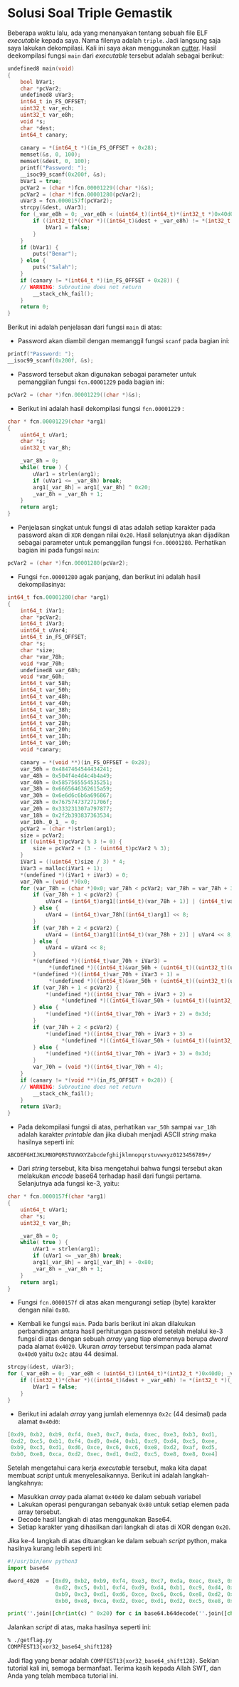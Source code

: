 # Solusi Soal Triple Gemastik


Beberapa waktu lalu, ada yang menanyakan tentang sebuah file ELF _executable_ kepada saya. Nama filenya adalah `triple`. Jadi langsung saja saya lakukan dekompilasi. Kali ini saya akan menggunakan [cutter](https://cutter.re/). Hasil deekompilasi fungsi `main` dari _executable_ tersebut adalah sebagai berikut:

```c
undefined8 main(void)
{
    bool bVar1;
    char *pcVar2;
    undefined8 uVar3;
    int64_t in_FS_OFFSET;
    uint32_t var_ech;
    uint32_t var_e8h;
    void *s;
    char *dest;
    int64_t canary;
    
    canary = *(int64_t *)(in_FS_OFFSET + 0x28);
    memset(&s, 0, 100);
    memset(&dest, 0, 100);
    printf("Password: ");
    __isoc99_scanf(0x200f, &s);
    bVar1 = true;
    pcVar2 = (char *)fcn.00001229((char *)&s);
    pcVar2 = (char *)fcn.00001280(pcVar2);
    uVar3 = fcn.0000157f(pcVar2);
    strcpy(&dest, uVar3);
    for (_var_e8h = 0; _var_e8h < (uint64_t)(int64_t)*(int32_t *)0x40d0; _var_e8h = _var_e8h + 1) {
        if ((int32_t)*(char *)((int64_t)&dest + _var_e8h) != *(int32_t *)(_var_e8h * 4 + 0x4020)) {
            bVar1 = false;
        }
    }
    if (bVar1) {
        puts("Benar");
    } else {
        puts("Salah");
    }
    if (canary != *(int64_t *)(in_FS_OFFSET + 0x28)) {
    // WARNING: Subroutine does not return
        __stack_chk_fail();
    }
    return 0;
}
```

Berikut ini adalah penjelasan dari fungsi `main` di atas:

* Password akan diambil dengan memanggil fungsi `scanf` pada bagian ini:

```c
printf("Password: ");
__isoc99_scanf(0x200f, &s);
```

* Password tersebut akan digunakan sebagai parameter untuk pemanggilan fungsi `fcn.00001229` pada bagian ini:

```c
pcVar2 = (char *)fcn.00001229((char *)&s);
```

* Berikut ini adalah hasil dekompilasi fungsi `fcn.00001229` :

```c
char * fcn.00001229(char *arg1)
{
    uint64_t uVar1;
    char *s;
    uint32_t var_8h;

    _var_8h = 0;
    while( true ) {
        uVar1 = strlen(arg1);
        if (uVar1 <= _var_8h) break;
        arg1[_var_8h] = arg1[_var_8h] ^ 0x20;
        _var_8h = _var_8h + 1;
    }
    return arg1;
}
```

* Penjelasan singkat untuk fungsi di atas adalah setiap karakter pada password akan di `XOR` dengan nilai `0x20`. Hasil selanjutnya akan dijadikan sebagai parameter untuk pemanggilan fungsi `fcn.00001280`. Perhatikan bagian ini pada fungsi `main`:

```c
pcVar2 = (char *)fcn.00001280(pcVar2);
```

* Fungsi `fcn.00001280` agak panjang, dan berikut ini adalah hasil dekompilasinya:

```c
int64_t fcn.00001280(char *arg1)
{
    int64_t iVar1;
    char *pcVar2;
    int64_t iVar3;
    uint64_t uVar4;
    int64_t in_FS_OFFSET;
    char *s;
    char *size;
    char *var_78h;
    void *var_70h;
    undefined8 var_68h;
    void *var_60h;
    int64_t var_58h;
    int64_t var_50h;
    int64_t var_48h;
    int64_t var_40h;
    int64_t var_38h;
    int64_t var_30h;
    int64_t var_28h;
    int64_t var_20h;
    int64_t var_18h;
    int64_t var_10h;
    void *canary;

    canary = *(void **)(in_FS_OFFSET + 0x28);
    var_50h = 0x4847464544434241;
    var_48h = 0x504f4e4d4c4b4a49;
    var_40h = 0x5857565554535251;
    var_38h = 0x6665646362615a59;
    var_30h = 0x6e6d6c6b6a696867;
    var_28h = 0x767574737271706f;
    var_20h = 0x333231307a797877;
    var_18h = 0x2f2b393837363534;
    var_10h._0_1_ = 0;
    pcVar2 = (char *)strlen(arg1);
    size = pcVar2;
    if ((uint64_t)pcVar2 % 3 != 0) {
        size = pcVar2 + (3 - (uint64_t)pcVar2 % 3);
    }
    iVar1 = ((uint64_t)size / 3) * 4;
    iVar3 = malloc(iVar1 + 1);
    *(undefined *)(iVar1 + iVar3) = 0;
    var_70h = (void *)0x0;
    for (var_78h = (char *)0x0; var_78h < pcVar2; var_78h = var_78h + 3) {
        if (var_78h + 1 < pcVar2) {
            uVar4 = (int64_t)arg1[(int64_t)(var_78h + 1)] | (int64_t)var_78h[(int64_t)arg1] << 8;
        } else {
            uVar4 = (int64_t)var_78h[(int64_t)arg1] << 8;
        }
        if (var_78h + 2 < pcVar2) {
            uVar4 = (int64_t)arg1[(int64_t)(var_78h + 2)] | uVar4 << 8;
        } else {
            uVar4 = uVar4 << 8;
        }
        *(undefined *)((int64_t)var_70h + iVar3) =
             *(undefined *)((int64_t)&var_50h + (uint64_t)((uint32_t)(uVar4 >> 0x12) & 0x3f));
        *(undefined *)((int64_t)var_70h + iVar3 + 1) =
             *(undefined *)((int64_t)&var_50h + (uint64_t)((uint32_t)(uVar4 >> 0xc) & 0x3f));
        if (var_78h + 1 < pcVar2) {
            *(undefined *)((int64_t)var_70h + iVar3 + 2) =
                 *(undefined *)((int64_t)&var_50h + (uint64_t)((uint32_t)(uVar4 >> 6) & 0x3f));
        } else {
            *(undefined *)((int64_t)var_70h + iVar3 + 2) = 0x3d;
        }
        if (var_78h + 2 < pcVar2) {
            *(undefined *)((int64_t)var_70h + iVar3 + 3) =
                 *(undefined *)((int64_t)&var_50h + (uint64_t)((uint32_t)uVar4 & 0x3f));
        } else {
            *(undefined *)((int64_t)var_70h + iVar3 + 3) = 0x3d;
        }
        var_70h = (void *)((int64_t)var_70h + 4);
    }
    if (canary != *(void **)(in_FS_OFFSET + 0x28)) {
    // WARNING: Subroutine does not return
        __stack_chk_fail();
    }
    return iVar3;
}
```

* Pada dekompilasi fungsi di atas, perhatikan `var_50h` sampai `var_18h` adalah karakter _printable_ dan jika diubah menjadi ASCII _string_ maka hasilnya seperti ini:

```
ABCDEFGHIJKLMNOPQRSTUVWXYZabcdefghijklmnopqrstuvwxyz0123456789+/
```

* Dari _string_ tersebut, kita bisa mengetahui bahwa fungsi tersebut akan melakukan _encode_ base64 terhadap hasil dari fungsi pertama. Selanjutnya ada fungsi ke-3, yaitu:

```c
char * fcn.0000157f(char *arg1)
{
    uint64_t uVar1;
    char *s;
    uint32_t var_8h;

    _var_8h = 0;
    while( true ) {
        uVar1 = strlen(arg1);
        if (uVar1 <= _var_8h) break;
        arg1[_var_8h] = arg1[_var_8h] + -0x80;
        _var_8h = _var_8h + 1;
    }
    return arg1;
}
```

* Fungsi `fcn.0000157f` di atas akan mengurangi setiap (byte) karakter dengan nilai `0x80`.

* Kembali ke fungsi `main`. Pada baris berikut ini akan dilakukan perbandingan antara hasil perhitungan password setelah melalui ke-3 fungsi di atas dengan sebuah _array_ yang tiap elemennya berupa _dword_ pada alamat `0x4020`. Ukuran _array_ tersebut tersimpan pada alamat `0x40d0` yaitu ``0x2c`` atau 44 desimal.

```c
strcpy(&dest, uVar3);
for (_var_e8h = 0; _var_e8h < (uint64_t)(int64_t)*(int32_t *)0x40d0; _var_e8h = _var_e8h + 1) {
    if ((int32_t)*(char *)((int64_t)&dest + _var_e8h) != *(int32_t *)(_var_e8h * 4 + 0x4020)) {
        bVar1 = false;
    }
}
```

* Berikut ini adalah _array_ yang jumlah elemennya `0x2c` (44 desimal) pada alamat `0x40d0`:

```c
[0xd9, 0xb2, 0xb9, 0xf4, 0xe3, 0xc7, 0xda, 0xec, 0xe3, 0xb3, 0xd1,
 0xd2, 0xc5, 0xb1, 0xf4, 0xd9, 0xd4, 0xb1, 0xc9, 0xd4, 0xc5, 0xee,
 0xb9, 0xc3, 0xd1, 0xd6, 0xce, 0xc6, 0xc6, 0xe8, 0xd2, 0xaf, 0xd5,
 0xb0, 0xe8, 0xca, 0xd2, 0xec, 0xd1, 0xd2, 0xc5, 0xe8, 0xe8, 0xe4]
```

Setelah mengetahui cara kerja _executable_ tersebut, maka kita dapat membuat _script_ untuk menyelesaikannya. Berikut ini adalah langkah-langkahnya:

* Masukkan _array_ pada alamat `0x40d0` ke dalam sebuah variabel
* Lakukan operasi pengurangan sebanyak `0x80` untuk setiap elemen pada array tersebut.
* Decode hasil langkah di atas menggunakan Base64.
* Setiap karakter yang dihasilkan dari langkah di atas di XOR dengan `0x20`.

Jika ke-4 langkah di atas dituangkan ke dalam sebuah _script_ python, maka hasilnya kurang lebih seperti ini:

```python
#!/usr/bin/env python3
import base64

dword_4020  = [0xd9, 0xb2, 0xb9, 0xf4, 0xe3, 0xc7, 0xda, 0xec, 0xe3, 0xb3, 0xd1,
               0xd2, 0xc5, 0xb1, 0xf4, 0xd9, 0xd4, 0xb1, 0xc9, 0xd4, 0xc5, 0xee,
               0xb9, 0xc3, 0xd1, 0xd6, 0xce, 0xc6, 0xc6, 0xe8, 0xd2, 0xaf, 0xd5,
               0xb0, 0xe8, 0xca, 0xd2, 0xec, 0xd1, 0xd2, 0xc5, 0xe8, 0xe8, 0xe4]

print(''.join([chr(int(c) ^ 0x20) for c in base64.b64decode(''.join([chr(a - 0x80) for a in dword_4020]))]))
```

Jalankan _script_ di atas, maka hasilnya seperti ini:

```bash
% ./getflag.py
COMPFEST13{xor32_base64_shift128}
```

Jadi flag yang benar adalah `COMPFEST13{xor32_base64_shift128}`. Sekian tutorial kali ini, semoga bermanfaat. Terima kasih kepada Allah SWT, dan Anda yang telah membaca tutorial ini.
